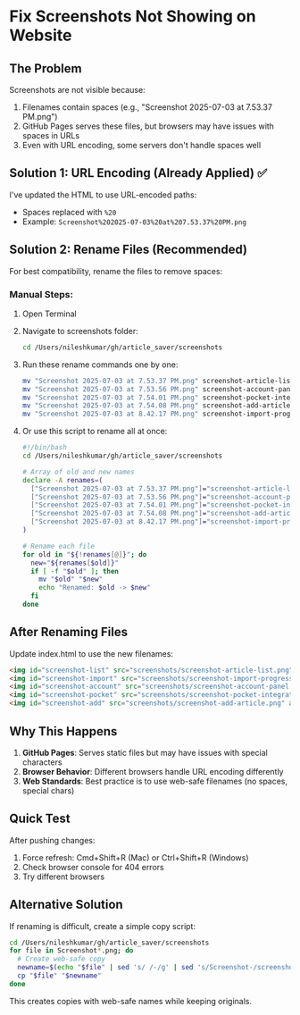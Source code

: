 # Fix Screenshots Not Showing on Website

## The Problem
Screenshots are not visible because:
1. Filenames contain spaces (e.g., "Screenshot 2025-07-03 at 7.53.37 PM.png")
2. GitHub Pages serves these files, but browsers may have issues with spaces in URLs
3. Even with URL encoding, some servers don't handle spaces well

## Solution 1: URL Encoding (Already Applied) ✅
I've updated the HTML to use URL-encoded paths:
- Spaces replaced with `%20`
- Example: `Screenshot%202025-07-03%20at%207.53.37%20PM.png`

## Solution 2: Rename Files (Recommended)
For best compatibility, rename the files to remove spaces:

### Manual Steps:
1. Open Terminal
2. Navigate to screenshots folder:
   ```bash
   cd /Users/nileshkumar/gh/article_saver/screenshots
   ```

3. Run these rename commands one by one:
   ```bash
   mv "Screenshot 2025-07-03 at 7.53.37 PM.png" screenshot-article-list.png
   mv "Screenshot 2025-07-03 at 7.53.56 PM.png" screenshot-account-panel.png  
   mv "Screenshot 2025-07-03 at 7.54.01 PM.png" screenshot-pocket-integration.png
   mv "Screenshot 2025-07-03 at 7.54.08 PM.png" screenshot-add-article.png
   mv "Screenshot 2025-07-03 at 8.42.17 PM.png" screenshot-import-progress.png
   ```

4. Or use this script to rename all at once:
   ```bash
   #!/bin/bash
   cd /Users/nileshkumar/gh/article_saver/screenshots
   
   # Array of old and new names
   declare -A renames=(
     ["Screenshot 2025-07-03 at 7.53.37 PM.png"]="screenshot-article-list.png"
     ["Screenshot 2025-07-03 at 7.53.56 PM.png"]="screenshot-account-panel.png"
     ["Screenshot 2025-07-03 at 7.54.01 PM.png"]="screenshot-pocket-integration.png"
     ["Screenshot 2025-07-03 at 7.54.08 PM.png"]="screenshot-add-article.png"
     ["Screenshot 2025-07-03 at 8.42.17 PM.png"]="screenshot-import-progress.png"
   )
   
   # Rename each file
   for old in "${!renames[@]}"; do
     new="${renames[$old]}"
     if [ -f "$old" ]; then
       mv "$old" "$new"
       echo "Renamed: $old -> $new"
     fi
   done
   ```

## After Renaming Files

Update index.html to use the new filenames:
```html
<img id="screenshot-list" src="screenshots/screenshot-article-list.png" alt="..." class="screenshot active">
<img id="screenshot-import" src="screenshots/screenshot-import-progress.png" alt="..." class="screenshot">
<img id="screenshot-account" src="screenshots/screenshot-account-panel.png" alt="..." class="screenshot">
<img id="screenshot-pocket" src="screenshots/screenshot-pocket-integration.png" alt="..." class="screenshot">
<img id="screenshot-add" src="screenshots/screenshot-add-article.png" alt="..." class="screenshot">
```

## Why This Happens

1. **GitHub Pages**: Serves static files but may have issues with special characters
2. **Browser Behavior**: Different browsers handle URL encoding differently
3. **Web Standards**: Best practice is to use web-safe filenames (no spaces, special chars)

## Quick Test

After pushing changes:
1. Force refresh: Cmd+Shift+R (Mac) or Ctrl+Shift+R (Windows)
2. Check browser console for 404 errors
3. Try different browsers

## Alternative Solution

If renaming is difficult, create a simple copy script:
```bash
cd /Users/nileshkumar/gh/article_saver/screenshots
for file in Screenshot*.png; do
  # Create web-safe copy
  newname=$(echo "$file" | sed 's/ /-/g' | sed 's/Screenshot-/screenshot-/g' | tr '[:upper:]' '[:lower:]')
  cp "$file" "$newname"
done
```

This creates copies with web-safe names while keeping originals.